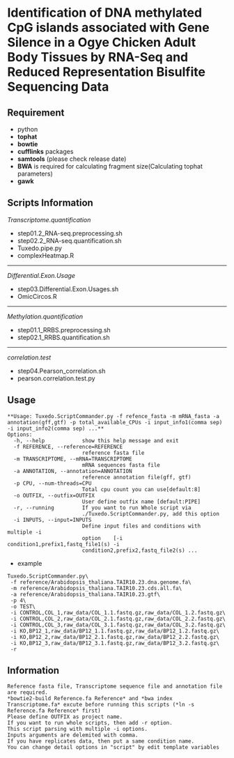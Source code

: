 Identification of DNA methylated CpG islands associated with Gene Silence in a Ogye Chicken Adult Body Tissues by RNA-Seq and Reduced Representation Bisulfite Sequencing Data
=====================

 **Requirement**
--------------
- python
- **tophat**
- **bowtie**
- **cufflinks** packages 
- **samtools** (please check release date)
- **BWA** is required for calculating fragment size(Calculating tophat parameters)
- **gawk**


 **Scripts Information**
--------------

 *Transcriptome.quantification*
- step01.2_RNA-seq.preprocessing.sh
- step02.2_RNA-seq.quantification.sh
- Tuxedo.pipe.py
- complexHeatmap.R
--------------

 *Differential.Exon.Usage*
- step03.Differential.Exon.Usages.sh
- OmicCircos.R
--------------

 *Methylation.quantification*
- step01.1_RRBS.preprocessing.sh
- step02.1_RRBS.quantification.sh
--------------

 *correlation.test*
- step04.Pearson_correlation.sh
- pearson.correlation.test.py

 **Usage**
--------------
```
**Usage: Tuxedo.ScriptCommander.py -f refence_fasta -m mRNA_fasta -a annotation(gff,gtf) -p total_available_CPUs -i input_info1(comma sep) -i input_info2(comma sep) ...**
Options:
  -h, --help            show this help message and exit
  -f REFERENCE, --reference=REFERENCE
                        reference fasta file
  -m TRANSCRIPTOME, --mRNA=TRANSCRIPTOME
                        mRNA sequences fasta file
  -a ANNOTATION, --annotation=ANNOTATION
                        reference annotation file(gff, gtf)
  -p CPU, --num-threads=CPU
                        Total cpu count you can use[default:8]
  -o OUTFIX, --outfix=OUTFIX
                        User define outfix name [default:PIPE]
  -r, --running         If you want to run Whole script via
                        ./Tuxedo.ScriptCommander.py, add this option
  -i INPUTS, --input=INPUTS
                        Define input files and conditions with multiple -i
                        option    [-i condition1,prefix1,fastq_file1(s) -i
                        condition2,prefix2,fastq_file2(s) ...
```
- example
```
Tuxedo.ScriptCommander.py\
 -f reference/Arabidopsis_thaliana.TAIR10.23.dna.genome.fa\
 -m reference/Arabidopsis_thaliana.TAIR10.23.cds.all.fa\
 -a reference/Arabidopsis_thaliana.TAIR10.23.gtf\
 -p 4\
 -o TEST\
 -i CONTROL,COL_1,raw_data/COL_1.1.fastq.gz,raw_data/COL_1.2.fastq.gz\
 -i CONTROL,COL_2,raw_data/COL_2.1.fastq.gz,raw_data/COL_2.2.fastq.gz\
 -i CONTROL,COL_3,raw_data/COL_3.1.fastq.gz,raw_data/COL_3.2.fastq.gz\
 -i KO,BP12_1,raw_data/BP12_1.1.fastq.gz,raw_data/BP12_1.2.fastq.gz\
 -i KO,BP12_2,raw_data/BP12_2.1.fastq.gz,raw_data/BP12_2.2.fastq.gz\
 -i KO,BP12_3,raw_data/BP12_3.1.fastq.gz,raw_data/BP12_3.2.fastq.gz\
 -r
```
Information
--------------
    Reference fasta file, Transcriptome sequence file and annotation file are required.
    *bowtie2-build Reference.fa Reference* and *bwa index Transcriptome.fa* excute before running this scripts (*ln -s Reference.fa Reference* first)
    Please define OUTFIX as project name.
    If you want to run whole scripts, then add -r option.
    This script parsing with multiple -i options.
    Inputs arguments are delemited with comma.
    If you have replicates data, then put a same condition name.
    You can change detail options in "script" by edit template variables
